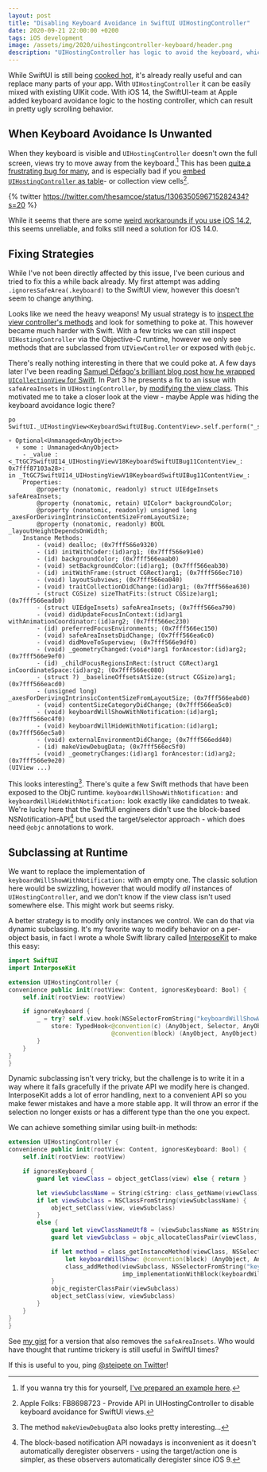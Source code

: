 ```yaml
---
layout: post
title: "Disabling Keyboard Avoidance in SwiftUI UIHostingController"
date: 2020-09-21 22:00:00 +0200
tags: iOS development
image: /assets/img/2020/uihostingcontroller-keyboard/header.png
description: "UIHostingController has logic to avoid the keyboard, which often is unwanted. We explore a hack to disable this feature."
---
```


<style type="text/css">
div.post-content > img:first-child { display:none; }
</style>

While SwiftUI is still being [cooked hot](/posts/state-of-swiftui/), it's already really useful and can replace many parts of your app. With `UIHostingController` it can be easily mixed with existing UIKit code. With iOS 14, the SwiftUI-team at Apple added keyboard avoidance logic to the hosting controller, which can result in pretty ugly scrolling behavior.

## When Keyboard Avoidance Is Unwanted

When they keyboard is visible and `UIHostingController` doesn't own the full screen, views try to move away from the keyboard.[^2] This has been [quite a frustrating bug for many](https://developer.apple.com/forums/thread/658432), and is especially bad if you [embed `UIHostingController` as table](https://noahgilmore.com/blog/swiftui-self-sizing-cells/)- or collection view cells[^4].

{% twitter https://twitter.com/thesamcoe/status/1306350596715282434?s=20 %}

While it seems that there are some [weird workarounds if you use iOS 14.2](https://twitter.com/zntfdr/status/1306913858263552001?s=21), this seems unreliable, and folks still need a solution for iOS 14.0.

## Fixing Strategies

While I've not been directly affected by this issue, I've been curious and tried to fix this a while back already. My first attempt was adding `.ignoresSafeArea(.keyboard)` to the SwiftUI view, however this doesn't seem to change anything.

Looks like we need the heavy weapons! My usual strategy is to [inspect the view controller's methods](https://twitter.com/steipete/status/1306153060700426240?s=21) and look for something to poke at. This however became much harder with Swift. With a few tricks we can still inspect `UIHostingController` via the Objective-C runtime, however we only see methods that are subclassed from `UIViewController` or exposed with `@objc`. 

There's really nothing interesting in there that we could poke at. A few days later I've been reading [Samuel Défago's brilliant blog post how he wrapped `UICollectionView` for Swift](https://defagos.github.io/swiftui_collection_intro/). In  Part 3 he presents a fix to an issue with `safeAreaInsets` in `UIHostingController`, by [modifying the view class](https://defagos.github.io/swiftui_collection_part3/). This motivated me to take a closer look at the view - maybe Apple was hiding the keyboard avoidance logic there?

```
po SwiftUI._UIHostingView<KeyboardSwiftUIBug.ContentView>.self.perform("_shortMethodDescription")

▿ Optional<Unmanaged<AnyObject>>
  ▿ some : Unmanaged<AnyObject>
    - _value : <_TtGC7SwiftUI14_UIHostingViewV18KeyboardSwiftUIBug11ContentView_: 0x7fff87103a28>:
in _TtGC7SwiftUI14_UIHostingViewV18KeyboardSwiftUIBug11ContentView_:
	Properties:
		@property (nonatomic, readonly) struct UIEdgeInsets safeAreaInsets;
		@property (nonatomic, retain) UIColor* backgroundColor;
		@property (nonatomic, readonly) unsigned long _axesForDerivingIntrinsicContentSizeFromLayoutSize;
		@property (nonatomic, readonly) BOOL _layoutHeightDependsOnWidth;
	Instance Methods:
		- (void) dealloc; (0x7fff566e9320)
		- (id) initWithCoder:(id)arg1; (0x7fff566e91e0)
		- (id) backgroundColor; (0x7fff566eaab0)
		- (void) setBackgroundColor:(id)arg1; (0x7fff566eab30)
		- (id) initWithFrame:(struct CGRect)arg1; (0x7fff566ec710)
		- (void) layoutSubviews; (0x7fff566ea040)
		- (void) traitCollectionDidChange:(id)arg1; (0x7fff566ea630)
		- (struct CGSize) sizeThatFits:(struct CGSize)arg1; (0x7fff566eadb0)
		- (struct UIEdgeInsets) safeAreaInsets; (0x7fff566ea790)
		- (void) didUpdateFocusInContext:(id)arg1 withAnimationCoordinator:(id)arg2; (0x7fff566ec230)
		- (id) preferredFocusEnvironments; (0x7fff566ec150)
		- (void) safeAreaInsetsDidChange; (0x7fff566ea6c0)
		- (void) didMoveToSuperview; (0x7fff566e9df0)
		- (void) _geometryChanged:(void*)arg1 forAncestor:(id)arg2; (0x7fff566e9ef0)
		- (id) _childFocusRegionsInRect:(struct CGRect)arg1 inCoordinateSpace:(id)arg2; (0x7fff566ec080)
		- (struct ?) _baselineOffsetsAtSize:(struct CGSize)arg1; (0x7fff566eacd0)
		- (unsigned long) _axesForDerivingIntrinsicContentSizeFromLayoutSize; (0x7fff566eabd0)
		- (void) contentSizeCategoryDidChange; (0x7fff566ea5c0)
		- (void) keyboardWillShowWithNotification:(id)arg1; (0x7fff566ec4f0)
		- (void) keyboardWillHideWithNotification:(id)arg1; (0x7fff566ec5a0)
		- (void) externalEnvironmentDidChange; (0x7fff566edd40)
		- (id) makeViewDebugData; (0x7fff566ec5f0)
		- (void) _geometryChanges:(id)arg1 forAncestor:(id)arg2; (0x7fff566e9e20)
(UIView ...)
```

This looks interesting[^3]. There's quite a few Swift methods that have been exposed to the ObjC runtime. `keyboardWillShowWithNotification:` and `keyboardWillHideWithNotification:` look exactly like candidates to tweak. We're lucky here that the SwiftUI engineers didn't use the block-based NSNotification-API[^1] but used the target/selector approach - which does need `@objc` annotations to work.

## Subclassing at Runtime

We want to replace the implementation of `keyboardWillShowWithNotification:` with an empty one. The classic solution here would be swizzling, however that would modify *all* instances of `UIHostingController`, and we don't know if the view class isn't used somewhere else. This might work but seems risky.

A better strategy is to modify only instances we control. We can do that via dynamic subclassing. It's my favorite way to modify behavior on a per-object basis, in fact I wrote a whole Swift library called [InterposeKit](https://interposekit.com/) to make this easy:

```swift
import SwiftUI
import InterposeKit

extension UIHostingController {
convenience public init(rootView: Content, ignoresKeyboard: Bool) {
    self.init(rootView: rootView)

    if ignoreKeyboard {
        _ = try? self.view.hook(NSSelectorFromString("keyboardWillShowWithNotification:")) { (
            store: TypedHook<@convention(c) (AnyObject, Selector, AnyObject) -> Void,
                             @convention(block) (AnyObject, AnyObject) -> Void>) in { _, _ in }
        }
    }
}
}
```

Dynamic subclassing isn't very tricky, but the challenge is to write it in a way where it fails gracefully if the private API we modify here is changed. InterposeKit adds a lot of error handling, next to a convenient API so you make fewer mistakes and have a more stable app. It will throw an error if the selection no longer exists or has a different type than the one you expect.

We can achieve something similar using built-in methods:

```swift
extension UIHostingController {
convenience public init(rootView: Content, ignoresKeyboard: Bool) {
    self.init(rootView: rootView)

    if ignoresKeyboard {
        guard let viewClass = object_getClass(view) else { return }

        let viewSubclassName = String(cString: class_getName(viewClass)).appending("_IgnoresKeyboard")
        if let viewSubclass = NSClassFromString(viewSubclassName) {
            object_setClass(view, viewSubclass)
        }
        else {
            guard let viewClassNameUtf8 = (viewSubclassName as NSString).utf8String else { return }
            guard let viewSubclass = objc_allocateClassPair(viewClass, viewClassNameUtf8, 0) else { return }

            if let method = class_getInstanceMethod(viewClass, NSSelectorFromString("keyboardWillShowWithNotification:")) {
                let keyboardWillShow: @convention(block) (AnyObject, AnyObject) -> Void = { _, _ in }
                class_addMethod(viewSubclass, NSSelectorFromString("keyboardWillShowWithNotification:"),
                                imp_implementationWithBlock(keyboardWillShow), method_getTypeEncoding(method))
            }
            objc_registerClassPair(viewSubclass)
            object_setClass(view, viewSubclass)
        }
    }
}
}
```

See [my gist](https://gist.github.com/steipete/da72299613dcc91e8d729e48b4bb582c#file-uihostingcontroller-keyboard-swift) for a version that also removes the `safeAreaInsets`. Who would have thought that runtime trickery is still useful in SwiftUI times?

If this is useful to you, ping [@steipete on Twitter](https://twitter.com/steipete)!

[^1]: The block-based notification API nowadays is inconvenient as it doesn't automatically deregister observers - using the target/action one is simpler, as these observers automatically deregister since iOS 9.

[^2]: If you wanna try this for yourself, [I've prepared an example here](https://twitter.com/steipete/status/1306925835010609152?s=21).

[^3]: The method `makeViewDebugData` also looks pretty interesting...

[^4]: Apple Folks: FB8698723 - Provide API in UIHostingController to disable keyboard avoidance for SwiftUI views.
